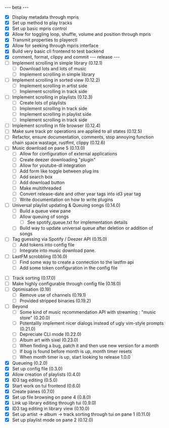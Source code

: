 --- beta ---
- [x] Display metadata through mpris
- [x] Set up method to play tracks
- [x] Set up basic mpris control
- [x] Allow for toggling loop, shuffle, volume and position through mpris
- [x] Transmit properties to playerctl
- [x] Allow for seeking through mpris interface
- [x] Build very basic cli frontend to test backend
- [x] comment, format, clippy and commit
--- release ---
- [ ] Implement scrolling in simple library (0.12.1)
    - [ ] Download lots and lots of music
    - [ ] Implement scrolling in simple library
- [ ] Implement scrolling in sorted view (0.12.2)
    - [ ] Implement scrolling in artist side
    - [ ] Implement scrolling in track side
- [ ] Implement scrolling in playlists (0.12.3)
    - [ ] Create lots of playlists
    - [ ] Implement scrolling in track side
    - [ ] Implement scrolling in playlist side
    - [ ] Implement scrolling in track side
- [ ] Implement scrolling in file browser (0.12.4)
- [ ] Make sure track ptr operations are applied to all states (0.12.5)
- [ ] Refactor, ensure documentation, comments, stop annoying function chain space wastage, rustfmt, clippy (0.12.6)
- [ ] Music download on pane 5 (0.13.0)
    - [ ] Allow for configuration of external applications
    - [ ] Create deezer downloading "plugin"
    - [ ] Allow for youtube-dl integration
    - [ ] Add form like toggle between plug ins
    - [ ] Add search box
    - [ ] Add download button
    - [ ] Make multithreaded
    - [ ] Convert release-date and other year tags into id3 year tag
    - [ ] Write documentation on how to write plugins
- [ ] Universal playlist updating & Queuing songs (0.14.0)
    - [ ] Build a queue view pane
    - [ ] Allow queuing of songs
        - [ ] See spotify_queue.txt for implementation details
    - [ ] Build way to update universal queue after deletion or addition of songs
- [ ] Tag guessing via Spotify / Deezer API (0.15.0)
    - [ ] Add tokens into config file
    - [ ] Integrate into music download pane.
- [ ] LastFM scrobbling (0.16.0)
    - [ ] Find some way to create a connection to the lastfm api
    - [ ] Add some token configuration in the config file
<!-- Point of switching from music player currently in use -->
- [ ] Track sorting (0.17.0)
- [ ] Make highly configurable through config file (0.18.0)
- [ ] Optimisation (0.19)
    - [ ] Remove use of channels (0.19.1)
    - [ ] Provided stripped binaries (0.19.2)
- [ ] Beyond
    - [ ] Some kind of music recommendation API with streaming : "music store" (0.20.0)
    - [ ] Potentailly implement nicer dialogs instead of ugly vim-style prompts (0.21.0)
    - [ ] Depreciate CLI mode (0.22.0)
    - [ ] Album art with sixel (0.23.0)
    - [ ] When finding a bug, patch it and then use new version for a month
    - [ ] If bug is found before month is up, month timer resets
    - [ ] When month timer is up, start looking to release 1.0.0
- [x] Queueing (0.2.0)
- [x] Set up config file (0.3.0)
- [x] Allow creation of playlists (0.4.0)
- [x] ID3 tag editing (0.5.0)
- [x] Start work on tui frontend (0.6.0)
- [x] Create panes (0.7.0)
- [x] Set up file browsing on pane 4 (0.8.0)
- [x] Link up library editing through tui (0.9.0)
- [x] ID3 tag editing in library view (0.10.0)
- [x] Set up artist -> album -> track sorting through tui on pane 1 (0.11.0)
- [x] Set up playlist mode on pane 2 (0.12.0)

